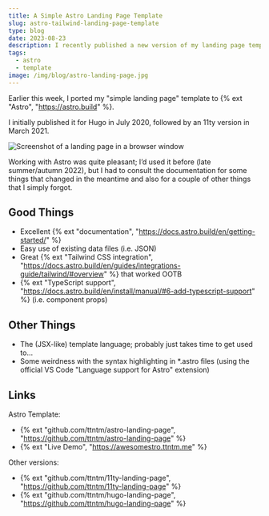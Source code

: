 ```yaml
---
title: A Simple Astro Landing Page Template
slug: astro-tailwind-landing-page-template
type: blog
date: 2023-08-23
description: I recently published a new version of my landing page template built with Astro and Tailwind CSS.
tags:
  - astro
  - template
image: /img/blog/astro-landing-page.jpg
---
```


Earlier this week, I ported my "simple landing page" template to {% ext "Astro", "https://astro.build" %}.

I initially published it for Hugo in July 2020, followed by an 11ty version in March 2021.

<p>
  <img src="/img/blog/astro-landing-page.jpg" class="img-fluid img-center" alt="Screenshot of a landing page in a browser window">
</p>

Working with Astro was quite pleasant; I’d used it before (late summer/autumn 2022), but I had to consult the documentation for some things that changed in the meantime and also for a couple of other things that I simply forgot.

## Good Things

- Excellent {% ext "documentation", "https://docs.astro.build/en/getting-started/" %}
- Easy use of existing data files (i.e. JSON)
- Great {% ext "Tailwind CSS integration", "https://docs.astro.build/en/guides/integrations-guide/tailwind/#overview" %} that worked OOTB
- {% ext "TypeScript support", "https://docs.astro.build/en/install/manual/#6-add-typescript-support" %} (i.e. component props)

## Other Things

- The (JSX-like) template language; probably just takes time to get used to…
- Some weirdness with the syntax highlighting in *.astro files (using the official VS Code "Language support for Astro" extension)

## Links

Astro Template:

- {% ext "github.com/ttntm/astro-landing-page", "https://github.com/ttntm/astro-landing-page" %}
- {% ext "Live Demo", "https://awesomestro.ttntm.me" %}

Other versions:

- {% ext "github.com/ttntm/11ty-landing-page", "https://github.com/ttntm/11ty-landing-page" %}
- {% ext "github.com/ttntm/hugo-landing-page", "https://github.com/ttntm/hugo-landing-page" %}
